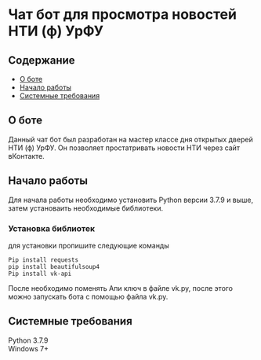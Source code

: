 # Чат бот для просмотра новостей НТИ (ф) УрФУ

## Содержание

- [О боте](#about)
- [Начало работы](#getting_started)
- [Системные требования](#usage)

## О боте <a name = "about"></a>

Данный чат бот был разработан на мастер классе дня открытых дверей НТИ (ф) УрФУ. Он позволяет простатривать новости НТИ через сайт вКонтакте.

## Начало работы <a name = "getting_started"></a>

Для начала работы необходимо установить Python версии 3.7.9 и выше, затем установаить необходимые библиотеки.

### Установка библиотек

для установки пропишите следующие команды

```
Pip install requests
pip install beautifulsoup4
Pip install vk-api
```

После необходимо поменять Апи ключ в файле vk.py, после этого можно запускать бота с помощью файла vk.py.

## Системные требования <a name = "usage"></a>

Python 3.7.9\
Windows 7+
